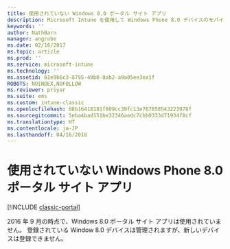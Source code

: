 ```yaml
---
title: 使用されていない Windows 8.0 ポータル サイト アプリ
description: Microsoft Intune を使用して Windows Phone 8.0 デバイスのモバイル デバイス管理 (MDM) を有効にします。
keywords: ''
author: NathBarn
manager: angrobe
ms.date: 02/16/2017
ms.topic: article
ms.prod: ''
ms.service: microsoft-intune
ms.technology: ''
ms.assetid: 61e9b6c3-8795-49b0-8ab2-a9a05ee3ea1f
ROBOTS: NOINDEX,NOFOLLOW
ms.reviewer: priyar
ms.suite: ems
ms.custom: intune-classic
ms.openlocfilehash: 08b16418181f809cc39fc13e767858543223978f
ms.sourcegitcommit: 5eba4bad151be32346aedc7cbb0333d71934f8cf
ms.translationtype: HT
ms.contentlocale: ja-JP
ms.lasthandoff: 04/16/2018
---
```

#  <a name="windows-phone-80-company-portal-app-deprecated"></a>使用されていない Windows Phone 8.0 ポータル サイト アプリ

[!INCLUDE [classic-portal](../includes/classic-portal.md)]

2016 年 9 月の時点で、Windows 8.0 ポータル サイト アプリは使用されていません。 登録されている Window 8.0 デバイスは管理されますが、新しいデバイスは登録できません。
